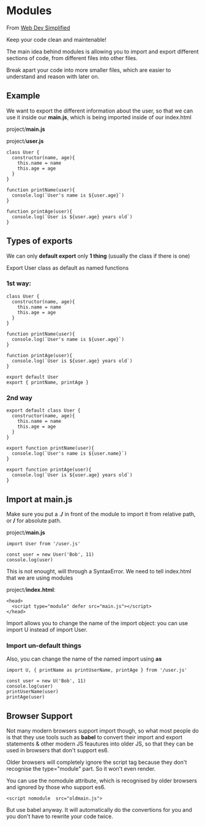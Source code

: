 # Modules

From [Web Dev Simplified](https://www.youtube.com/watch?v=cRHQNNcYf6s&list=PLZlA0Gpn_vH-0FlQnruw2rd1HuiYJHHkm&index=4)

Keep your code clean and maintenable!

The main idea behind modules is allowing you to import and export different sections of code, from different files into other files. 

Break apart your code into more smaller files, which are easier to understand and reason with later on.

## Example

We want to export the different information about the user, so that we can use it inside our **main.js**, which is being imported inside of our index.html

project/**main.js**

project/**user.js**
```
class User {
  constructor(name, age){
    this.name = name
    this.age = age
  }
}

function printName(user){
  console.log(`User's name is ${user.age}`)
}

function printAge(user){
  console.log(`User is ${user.age} years old`)
}
```

## Types of exports

We can only **default export** only **1 thing** (usually the class if there is one)

Export User class as default as named functions 

### 1st way:

```
class User {
  constructor(name, age){
    this.name = name
    this.age = age
  }
}

function printName(user){
  console.log(`User's name is ${user.age}`)
}

function printAge(user){
  console.log(`User is ${user.age} years old`)
}

export default User
export { printName, printAge }
```

### 2nd way

```
export default class User {
  constructor(name, age){
    this.name = name
    this.age = age
  }
}

export function printName(user){
  console.log(`User's name is ${user.name}`)
}

export function printAge(user){
  console.log(`User is ${user.age} years old`)
}
```

## Import at main.js

Make sure you put a **./** in front of the module to import it from relative path,  or **/** for absolute path.

project/**main.js**
```
import User from '/user.js'

const user = new User('Bob', 11)
console.log(user)
```

This is not enought, will through a SyntaxError. We need to tell index.html that we are using modules

project/**index.html**:

```
<head>
  <script type="module" defer src="main.js"></script>
</head>
```

Import allows you to change the name of the import object: you can use import U instead of import User.

### Import un-default things

Also, you can change the name of the named import using **as**

```
import U, { printName as printUserName, printAge } from '/user.js'

const user = new U('Bob', 11)
console.log(user)
printUserName(user)
printAge(user)
```

## Browser Support

Not many modern browsers support import though, so what most people do is that they use tools such as **babel** to convert their import and export statements & other modern JS feautures into older JS, so that they can be used in browsers that don't support es6.

Older browsers will completely ignore the script tag because they don't recognise the type="module" part. So it won't even render.

You can use the nomodule attribute, which is recognised by older browsers and ignored by those who support es6.
```
<script nomodule  src="oldmain.js">
```

But use babel anyway. It will automatically do the convertions for you and you don't have to rewrite your code twice.